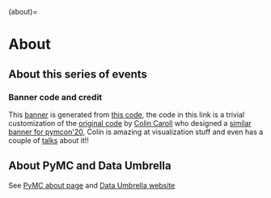 (about)=
# About

## About this series of events

### Banner code and credit
This [banner](https://raw.githubusercontent.com/pymc-devs/pymc-data-umbrella/main/banner.png) is generated from [this code](https://raw.githubusercontent.com/pymc-devs/pymc-data-umbrella/main/banner.py), the code in this link is a trivial customization of the [original code](https://github.com/pymc-devs/pymcon/blob/gh-pages/assets/make_trajectories.py) by [Colin Caroll](https://colindcarroll.com) who designed a [similar banner for pymcon'20](https://pymcon.com/), Colin is amazing at visualization stuff and even has a couple of [talks](https://github.com/ColCarroll/yourplotlib) about it!!

## About PyMC and Data Umbrella
See [PyMC about page](https://docs.pymc.io/en/latest/about.html) and [Data Umbrella website](https://www.dataumbrella.org/)

```{include} decision_tree.md
```
